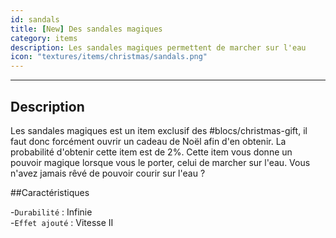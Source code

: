 ```yaml
---
id: sandals
title: [New] Des sandales magiques
category: items
description: Les sandales magiques permettent de marcher sur l'eau
icon: "textures/items/christmas/sandals.png"
---
```

___
## Description

Les sandales magiques est un item exclusif des #blocs/christmas-gift, il faut donc forcément ouvrir un cadeau de Noël afin d'en obtenir. La probabilité d'obtenir cette item est de 2%.
Cette item vous donne un pouvoir magique lorsque vous le porter, celui de marcher sur l'eau. Vous n'avez jamais rêvé de pouvoir courir sur l'eau ?

##Caractéristiques 

-``Durabilité`` : Infinie   
-``Effet ajouté`` : Vitesse II
